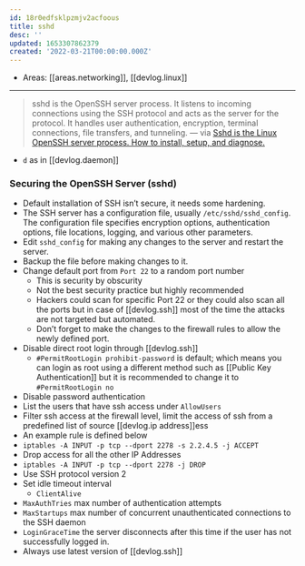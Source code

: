```yaml
---
id: 18r0edfsklpzmjv2acfoous
title: sshd
desc: ''
updated: 1653307862379
created: '2022-03-21T00:00:00.000Z'
---
```


- Areas: [[areas.networking]], [[devlog.linux]]

---

> sshd is the OpenSSH server process. It listens to incoming connections using the SSH protocol and acts as the server for the protocol. It handles user authentication, encryption, terminal connections, file transfers, and tunneling. — via [Sshd is the Linux OpenSSH server process. How to install, setup, and diagnose.](https://www.ssh.com/academy/ssh/sshd)

- `d` as in [[devlog.daemon]]

### Securing the OpenSSH Server (sshd)

- Default installation of SSH isn’t secure, it needs some hardening.
- The SSH server has a configuration file, usually `/etc/sshd/sshd_config`. The configuration file specifies encryption options, authentication options, file locations, logging, and various other parameters.
- Edit `sshd_config` for making any changes to the server and restart the server.
- Backup the file before making changes to it.
- Change default port from `Port 22` to a random port number
  - This is security by obscurity
  - Not the best security practice but highly recommended
  - Hackers could scan for specific Port 22 or they could also scan all the ports but in case of [[devlog.ssh]] most of the time the attacks are not targeted but automated.
  - Don’t forget to make the changes to the firewall rules to allow the newly defined port.
- Disable direct root login through [[devlog.ssh]]
  - `#PermitRootLogin prohibit-password` is default; which means you can login as root using a different method such as [[Public Key Authentication]] but it is recommended to change it to `#PermitRootLogin no`
- Disable password authentication
- List the users that have ssh access under `AllowUsers`
- Filter ssh access at the firewall level, limit the access of ssh from a predefined list of source [[devlog.ip address]]ess
- An example rule is defined below
- `iptables -A INPUT -p tcp --dport 2278 -s 2.2.4.5 -j ACCEPT`
- Drop access for all the other IP Addresses
- `iptables -A INPUT -p tcp --dport 2278 -j DROP`
- Use SSH protocol version 2
- Set idle timeout interval
  - `ClientAlive`
- `MaxAuthTries` max number of authentication attempts
- `MaxStartups` max number of concurrent unauthenticated connections to the SSH daemon
- `LoginGraceTime` the server disconnects after this time if the user has not successfully logged in.
- Always use latest version of [[devlog.ssh]]
